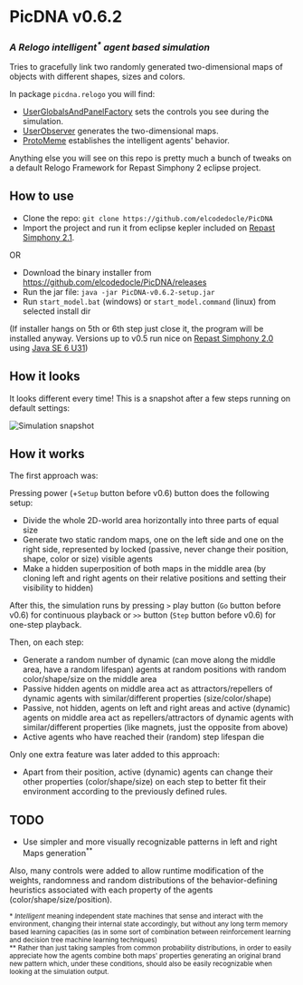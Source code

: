 PicDNA v0.6.2
=============
### *A Relogo intelligent<sup>&#42;</sup> agent based simulation*

Tries to gracefully link two randomly generated two-dimensional maps of objects with different shapes, sizes and colors.

In package `picdna.relogo` you will find:

* [UserGlobalsAndPanelFactory](https://github.com/elcodedocle/PicDNA/blob/master/src/picdna/relogo/UserGlobalsAndPanelFactory.groovy) sets the controls you see during the simulation.
* [UserObserver](https://github.com/elcodedocle/PicDNA/blob/master/src/picdna/relogo/UserObserver.groovy) generates the two-dimensional maps.
* [ProtoMeme](https://github.com/elcodedocle/PicDNA/blob/master/src/picdna/relogo/ProtoMeme.groovy) establishes the intelligent agents' behavior.

Anything else you will see on this repo is pretty much a bunch of tweaks on a default Relogo Framework for Repast Simphony 2 eclipse project.

## How to use

* Clone the repo: `git clone https://github.com/elcodedocle/PicDNA`
* Import the project and run it from eclipse kepler included on [Repast Simphony 2.1](http://sourceforge.net/projects/repast/files/Repast%20Simphony/Repast%20Simphony%202.1/).

OR

* Download the binary installer from https://github.com/elcodedocle/PicDNA/releases
* Run the jar file: `java -jar PicDNA-v0.6.2-setup.jar`
* Run `start_model.bat` (windows) or `start_model.command` (linux) from selected install dir

(If installer hangs on 5th or 6th step just close it, the program will be installed anyway. Versions up to v0.5 run nice on [Repast Simphony 2.0](http://sourceforge.net/projects/repast/files/Repast%20Simphony/Repast%20Simphony%202.0/) using [Java SE 6 U31](http://www.oracle.com/technetwork/java/javasebusiness/downloads/java-archive-downloads-javase6-419409.html))

## How it looks

It looks different every time! This is a snapshot after a few steps running on default settings:

![Simulation snapshot](http://i.imgur.com/TX31zGx.png "With default (and boring) settings, it looks somehow like this.")

## How it works

The first approach was:

Pressing power (+`Setup` button before v0.6) button does the following setup:

* Divide the whole 2D-world area horizontally into three parts of equal size
* Generate two static random maps, one on the left side and one on the right side, represented by locked (passive, never change their position, shape, color or size) visible agents
* Make a hidden superposition of both maps in the middle area (by cloning left and right agents on their relative positions and setting their visibility to hidden)

After this, the simulation runs by pressing `>` play button (`Go` button before v0.6) for continuous playback or `>>` button (`Step` button before v0.6) for one-step playback.

Then, on each step:

* Generate a random number of dynamic (can move along the middle area, have a random lifespan) agents at random positions with random color/shape/size on the middle area
* Passive hidden agents on middle area act as attractors/repellers of dynamic agents with similar/different properties (size/color/shape)
* Passive, not hidden, agents on left and right areas and active (dynamic) agents on middle area act as repellers/attractors of dynamic agents with similar/different properties (like magnets, just the opposite from above)
* Active agents who have reached their (random) step lifespan die

Only one extra feature was later added to this approach:

* Apart from their position, active (dynamic) agents can change their other properties (color/shape/size) on each step to better fit their environment according to the previously defined rules.

## TODO

* Use simpler and more visually recognizable patterns in left and right Maps generation<sup>**</sup>

Also, many controls were added to allow runtime modification of the weights, randomness and random distributions of the behavior-defining heuristics associated with each property of the agents (color/shape/size/position).

<p><sub>* <i>Intelligent</i> meaning independent state machines that sense and interact with the environment, changing their internal state accordingly, but without any long term memory based learning capacities (as in some sort of combination between reinforcement learning and decision tree machine learning techniques)</sub>
<br><sub>** Rather than just taking samples from common probability distributions, in order to easily appreciate how the agents combine both maps' properties generating an original brand new pattern which, under these conditions, should also be easily recognizable when looking at the simulation output.</sub></p>
